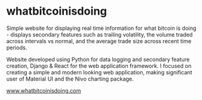# whatbitcoinisdoing
Simple website for displaying real time information for what bitcoin is doing - displays secondary features such as trailing volatility, the volume traded across intervals vs normal, and the average trade size across recent time periods.  

Website developed using Python for data logging and secondary feature creation, Django & React for the web application framework. I focused on creating a simple and modern looking web application, making significant user of Material UI and the Nivo charting package.

www.whatbitcoinisdoing.com
